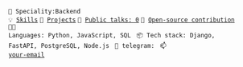 <code>👷 Speciality:Backend</code><br>
<code>💡 [Skills](SKILLS.md)</code>
<code>🧻 [Projects](PROJECTS.md)</code>
<code>📢 [Public talks: 0](TALKS.md)</code>
<code>👀 [Open-source contribution](CONTRIBUTION.md)</code><br>
<code>🧑‍💻 Languages: Python, JavaScript, SQL </code>
<code>📦 Tech stack: Django, FastAPI, PostgreSQL, Node.js </code>
<code>💬 telegram: </code>
<code>📫 [your-email](mailto:your-email)</code>
